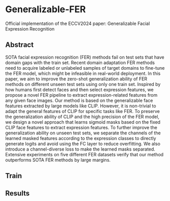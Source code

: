 # Generalizable-FER
Official implementation of the ECCV2024 paper: Generalizable Facial Expression Recognition

## Abstract
SOTA facial expression recognition (FER) methods fail on test sets that have domain gaps with the train set. Recent domain adaptation FER methods need to acquire labeled or unlabeled samples of target domains to fine-tune the FER model, which might be infeasible in real-world deployment. In this paper, we aim to improve the zero-shot generalization ability of FER methods on different unseen test sets using only one train set. Inspired by how humans first detect faces and then select expression features, we propose a novel FER pipeline to extract expression-related features from any given face images. Our method is based on the generalizable face features extracted by large models like CLIP. However, it is non-trivial to adapt the general features of CLIP for specific tasks like FER. To preserve the generalization ability of CLIP and the high precision of the FER model, we design a novel approach that learns sigmoid masks based on the fixed CLIP face features to extract expression features. To further improve the generalization ability on unseen test sets, we separate the channels of the learned masked features according to the expression classes to directly generate logits and avoid using the FC layer to reduce overfitting. We also introduce a channel-diverse loss to make the learned masks separated. Extensive experiments on five different FER datasets verify that our method outperforms SOTA FER methods by large margins.

## Train

## Results

